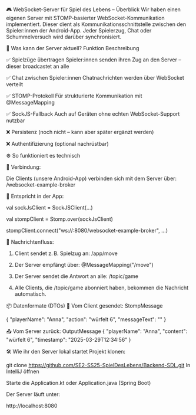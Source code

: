 🎮 WebSocket-Server für Spiel des Lebens – Überblick
Wir haben einen eigenen Server mit STOMP-basierter WebSocket-Kommunikation implementiert. Dieser dient als Kommunikationsschnittstelle zwischen den Spieler:innen der Android-App. Jeder Spielerzug, Chat oder Schummelversuch wird darüber synchronisiert.

🚀 Was kann der Server aktuell?
Funktion	Beschreibung

✅ Spielzüge übertragen	Spieler:innen senden ihren Zug an den Server – dieser broadcastet an alle

✅ Chat zwischen Spieler:innen	Chatnachrichten werden über WebSocket verteilt

✅ STOMP-Protokoll	Für strukturierte Kommunikation mit @MessageMapping

✅ SockJS-Fallback	Auch auf Geräten ohne echten WebSocket-Support nutzbar

❌ Persistenz	(noch nicht – kann aber später ergänzt werden)

❌ Authentifizierung	(optional nachrüstbar)




⚙️ So funktioniert es technisch

📡 Verbindung:

Die Clients (unsere Android-App) verbinden sich mit dem Server über:
/websocket-example-broker

📍 Entspricht in der App:

val sockJsClient = SockJSClient(...)

val stompClient = Stomp.over(sockJsClient)

stompClient.connect("ws://<SERVER-IP>:8080/websocket-example-broker", ...)


🔁 Nachrichtenfluss:
1. Client sendet z. B. Spielzug an:
/app/move

2. Der Server empfängt über:
@MessageMapping("/move")

3. Der Server sendet die Antwort an alle:
/topic/game

4. Alle Clients, die /topic/game abonniert haben, bekommen die Nachricht automatisch.


📦 Datenformate (DTOs)
📨 Vom Client gesendet: StompMessage

{
  "playerName": "Anna",
  "action": "würfelt 6",
  "messageText": ""
}

📤 Vom Server zurück: OutputMessage
{
  "playerName": "Anna",
  "content": "würfelt 6",
  "timestamp": "2025-03-29T12:34:56"
}



🛠️ Wie ihr den Server lokal startet
Projekt klonen:

git clone https://github.com/SE2-SS25-SpielDesLebens/Backend-SDL.git
In IntelliJ öffnen

Starte die Application.kt oder Application.java (Spring Boot)

Der Server läuft unter:

http://localhost:8080
